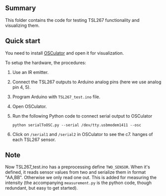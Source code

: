 ## Summary
This folder contains the code for testing TSL267 functionality and visualizing them.

## Quick start
You need to install [OSCulator](http://www.osculator.net/) and open it for visualization.

To setup the hardware, the procedures:
 
1.  Use an IR emitter.  
2.  Connect the TSL267 outputs to Arduino analog pins (here we use analog pin 4, 5).  
3.  Program Arduino with `TSL267_test.ino` file.  
4.  Open OSCulator.  
5.  Run the following Python code to connect serial output to OSCulator  
  
	`python serialToOSC.py --serial /dev/tty.usbmodem1411 --osc`
	
6.  Click on `/serial1` and `/serial2` in OSCulator to see the c7.  hanges of each TSL267 sensor.

## Note
Now TSL267_test.ino has a preprocessing define `TWO_SENSOR`. When it's defined, it reads sensor values from two and serialize them in format "AA,BB". Otherwise we only read one out. This is added for measuring the intensity (the accompanying `measurement.py` is the python code, though redundant, but easy to get started).
